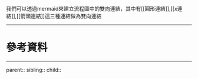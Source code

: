 我們可以透過mermaid來建立流程圖中的雙向連結，其中有[[圓形連結]],[[x連結]],[[箭頭連結]]這三種連結做為雙向連結

- - -
# 參考資料

- - -
parent::
sibling::
child::